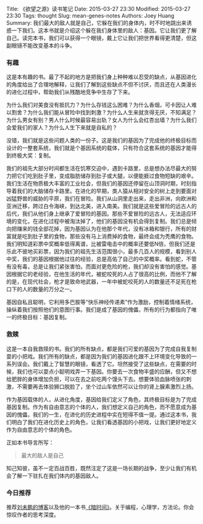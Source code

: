 Title: 《欲望之源》读书笔记
Date: 2015-03-27 23:30
Modified: 2015-03-27 23:30
Tags: thought
Slug: mean-genes-notes
Authors: Joey Huang
Summary: 我们最大的敌人就是自己，它躲在我们的身体内，时不时地跳出来诱惑一下我们。这本书就是介绍这个躲在我们身体里的敌人：基因。它让我们更了解自己。读完本书，我们可以获得一个眼镜，戴上它让我们把世界看得更清楚，但这副眼镜不能改变基本的斗争。

### 有趣

这是本有趣的书。最了不起的地方是把我们身上种种难以忍受的缺点，从基因进化的角度给出了合理地解释，让我们了解到这些缺点不但不讨厌，而且还在人类漫长的进化过程中，帮助我们从残酷地竞争中生存了下来。

为什么我们对美食没有抵抗力？为什么存钱这么困难？为什么香烟，可卡因让人难以割舍？为什么我们能从冒险中找到刺激？为什么人生来就贪得无厌，不知满足？为什么男女有别？男人什么时候最容易出轨？女人为什么会红杏出墙？为什么我们会爱我们的家人？为什么人生下来就是自私的？

没错，我们就是这些问题人类的一份子。这是我们的基因为了完成他的终极目标而设计的一整套系统，我们就是个基因系统的载体，只有符合这套系统的基因才能得到终极大奖：复制。

我们的祖先大部分时间都生活在饥寒交迫中，遇到卡路里，总是想办法尽最大的努力把它们吃到肚子里，变成脂肪储存到肚子或大腿，以便能捱过食物短缺的艰辛。我们生活在物质极大丰富的工业社会，但我们的基因还停留在山顶洞时期，时刻指导着我们的大脑储存卡路里。在进化的早期，类人猿从相对安全的树上走到要面对凶猛野兽的威胁的平原，我们在冒险。我们从山洞里走出来，走出非洲，向欧洲和亚洲迁移，跨过白令海峡，到达北美，进入南美。我们就是这些爱冒险的远古人的后代，我们从他们身上继承了爱冒险的基因。那些不爱冒险的远古人，无法适应环境的变化，在进化过程中被淘汰掉了，他们的基因没有机会得到复制。我们总是倾向把赚来的钱全部花掉，因为基因认为在他那个年代，没有冰箱和银行，所有的财富就是吃到肚子里的食物，那些没有马上消费掉的食物，最终会成为秃鹰的食物。我们明知道彩票中奖概率低得离谱，比被雷电击中的概率还要低N倍，但我们还是乐此不彼地买彩票，因为我们的祖先生活范围很小，最多几百人的规模，看到别人中奖，我们的基因根据他过往的经验，总是高佑了自己的中奖概率。看到蛇，不管有没有毒，总是让我们紧张害怕，而面对更危险的枪，我们却没有害怕的感觉。基因根据它的老经验，在他生活的年代，被蛇咬死的人占了很高的比例，而他不了解的是，在现代社会，枪才是致命地武器，一年中被蛇咬死的人的数量还不足死在枪口下的人的数量的万分之一。

基因自私且聪明，它利用多巴胺等“快乐神经传递素”作为激励，控制着情绪系统，操纵着我们按照他们的意图行事。我们是成了基因的傀儡，所有的行为都指向了唯一的终极目标：基因复制。

### 救赎

这是一本自我救赎的书。我们的所有缺点，都是我们可爱的基因为了完成自我复制耍的小把戏。我们所有的缺点，都是因为我们的基因进化跟不上环境变化导致的一系列误会。我们戴上了智慧的眼镜，看透了它。坦然接受了这些缺点，在需要的时候，我们也可以耍点小聪明戏弄一下基因。你要去一次食物丰盛的应酬，但又不想给肥胖的身体增加负担，可以在去之前吃两个馒头下去。想要体验血脉喷张的刺激，不需要再去体验狮口脱脸了，坐个过山车依然可以让你的肾上腺素激烈上扬。

作为基因载体的人，从进化角度，基因给我们定义了角色，其终极目标是为了完成基因复制。作为有自由意志的个体的人，我们想定义自己的角色，而不愿意成为基因的傀儡，我们的一生，在进化的历史进程中实在短得不值一提。通过这本书，我们明白了我们在进化历史上的角色，让我们看透基因的小把戏，让我们更好地定义作为自由意志的个体的角色。

正如本书导言所写：

> 最大的敌人是自己

知己知彼，虽不一定百战百胜，既然注定了这是一场长期的战争，至少让我们有机会了解一下驻扎在我们体内的基因敌人。

### 今日推荐

推荐[刘未鹏的博客][1]以及他的一本书[《暗时间》][2]。关于编程，心理学，方法论。你会惊叹作者的思考深度。

[1]: http://mindhacks.cn
[2]: http://book.douban.com/subject/6709809/



